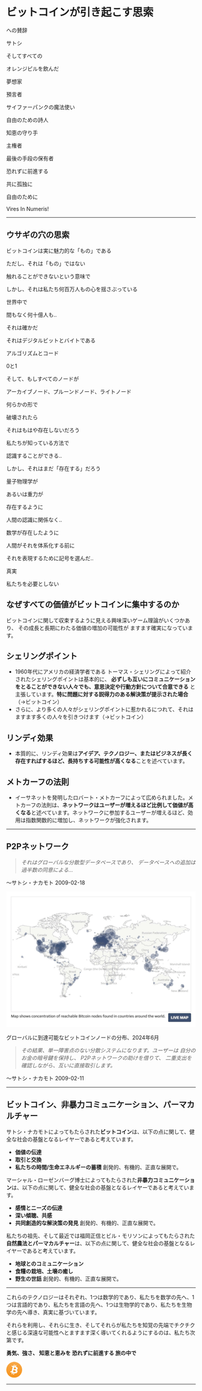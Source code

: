 # ビットコインが引き起こす思索
への賛辞

サトシ

そしてすべての

オレンジピルを飲んだ

夢想家

預言者

サイファーパンクの魔法使い

自由のための詩人

知恵の守り手

主権者

最後の手段の保有者

恐れずに前進する

共に孤独に

自由のために

Vires In Numeris!

---

## ウサギの穴の思索

ビットコインは実に魅力的な「もの」である

ただし、それは「もの」ではない

触れることができないという意味で

しかし、それは私たち何百万人もの心を揺さぶっている

世界中で

間もなく何十億人も..

それは確かだ

それはデジタルビットとバイトである

アルゴリズムとコード

0と1

そして、もしすべてのノードが

アーカイブノード、プルーンドノード、ライトノード

何らかの形で

破壊されたら

それはもはや存在しないだろう

私たちが知っている方法で

認識することができる..

しかし、それはまだ「存在する」だろう

量子物理学が

あるいは重力が

存在するように

人間の認識に関係なく..

数学が存在したように

人間がそれを体系化する前に

それを表現するために記号を選んだ..

真実

私たちを必要としない

## なぜすべての価値がビットコインに集中するのか

ビットコインに関して収束するように見える興味深いゲーム理論がいくつかあり、
その成長と長期にわたる価値の増加の可能性が
ますます確実になっています。

## シェリングポイント

* 1960年代にアメリカの経済学者である
トーマス・シェリングによって紹介されたシェリングポイントは基本的に、
**必ずしも互いにコミュニケーションをとることができない人々でも、意思決定や行動方針について合意できる**
と主張しています。**特に問題に対する説得力のある解決策が提示された場合**（->ビットコイン）
* さらに、より多くの人々がシェリングポイントに惹かれるにつれて、それはますます多くの人々を引きつけます（->ビットコイン）

## リンディ効果
* 本質的に、リンディ効果は**アイデア、テクノロジー、またはビジネスが長く存在すればするほど、長持ちする可能性が高くなる**ことを述べています。

## メトカーフの法則

* イーサネットを発明したロバート・メトカーフによって広められました。メトカーフの法則は、**ネットワークはユーザーが増えるほど比例して価値が高くなる**と述べています。ネットワークに参加するユーザーが増えるほど、効用は指数関数的に増加し、ネットワークが強化されます。

---

## P2Pネットワーク
>*それはグローバルな分散型データベースであり、
データベースへの追加は過半数の同意による...*

〜サトシ・ナカモト 2009-02-18

![ライブマップ](figure-032-live%20map.png)

グローバルに到達可能なビットコインノードの分布、2024年6月

>*その結果、単一障害点のない分散システムになります。ユーザーは
自分のお金の暗号鍵を保持し、
P2Pネットワークの助けを借りて、
二重支出を確認しながら、互いに直接取引します。*

〜サトシ・ナカモト 2009-02-11

---

## ビットコイン、非暴力コミュニケーション、パーマカルチャー

サトシ・ナカモトによってもたらされた**ビットコイン**は、以下の点に関して、健全な社会の基盤となるレイヤーであると考えています。

* **価値の伝達**
* **取引と交換**
* **私たちの時間/生命エネルギーの蓄積**
創発的、有機的、正直な展開で。

マーシャル・ローゼンバーグ博士によってもたらされた**非暴力コミュニケーション**は、以下の点に関して、健全な社会の基盤となるレイヤーであると考えています。

* **感情とニーズの伝達**
* **深い傾聴、共感**
* **共同創造的な解決策の発見**
創発的、有機的、正直な展開で。

私たちの祖先、そして最近では福岡正信とビル・モリソンによってもたらされた**自然農法とパーマカルチャー**は、以下の点に関して、健全な社会の基盤となるレイヤーであると考えています。

* **地球とのコミュニケーション**
* **食糧の栽培、土壌の癒し**
* **野生の世話**
創発的、有機的、正直な展開で。

---

これらのテクノロジーはそれぞれ、1つは数学的であり、私たちを数学の先へ、1つは言語的であり、私たちを言語の先へ、1つは生物学的であり、私たちを生物学の先へ導き、真実に基づいています。

それらを利用し、それらに生き、そしてそれらが私たちを知覚の先端でチクチクと感じる深遠な可能性へとますます深く導いてくれるようにするのは、私たち次第です。

**勇気、強さ、
知恵と恵みを
恐れずに前進する
旅の中で**

![b](figure-033-b.png)

---
